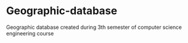 # Geographic-database
Geographic database created during 3th semester of computer science engineering course
